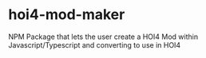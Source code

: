 # hoi4-mod-maker
NPM Package that lets the user create a HOI4 Mod within Javascript/Typescript and converting to use in HOI4
